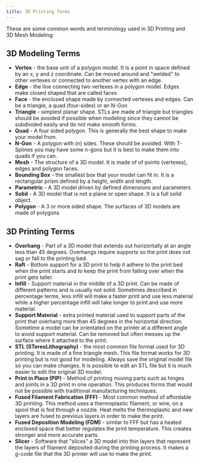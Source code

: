 ```yaml
---
title: 3D Printing Terms
---
```


These are some common words and terminology used in 3D Printing and 3D Mesh Modeling:

## 3D Modeling Terms

- **Vertex** - the base unit of a polygon model. It is a point in space defined by an x, y and z coordinate. Can be moved around and "welded" to other vertexes or connected to another vertex with an edge.
- **Edge** - the line connecting two vertexes in a polygon model. Edges make closed shaped that are called faces
- **Face** - the enclosed shape made by connected vertexes and edges. Can be a triangle, a quad (four-sides) or an N-Gon
- **Triangle** - simplest planar shape. STLs are made of triangle but triangles should be avoided if possible when modeling since they cannot be subdivided easily and do not make smooth forms.
- **Quad** - A four sided polygon. This is generally the best shape to make your model from.
- **N-Gon** - A polygon with (n) sides. These should be avoided. With T-Splines you may have some n-gons but it is best to make them into quads if you can.
- **Mesh** - The structure of a 3D model. It is made of of points (vertexes), edges and polygon faces.
- **Bounding Box** - the smallest box that your model can fit in. It is a rectangular prism defined by a height, width and length.
- **Parametric** - A 3D model driven by defined dimensions and parameters
- **Solid** - A 3D model that is not a plane or open shape. It is a full solid object.
- **Polygon** - A 3 or more sided shape. The surfaces of 3D models are made of polygons

## 3D Printing Terms

- **Overhang** - Part of a 3D model that extends out horizontally at an angle less than 45 degrees. Overhangs require supports so the print does not sag or fall to the printing bed.
- **Raft** - Bottom support for a 3D print to help it adhere to the print bed when the print starts and to keep the print from falling over when the print gets taller.
- **Infill** - Support material in the middle of a 3D print. Can be made of different patterns and is usually not solid. Sometimes described in percentage terms, less infill will make a faster print and use less material while a higher percentage infill will take longer to print and use more material.
- **Support Material** - extra printed material used to support parts of the print that overhang more than 45 degrees in the horizontal direction. Sometime a model can be orientated on the printer at a different angle to avoid support material. Can be removed but often messes up the surface where it attached to the print.
- **STL (STereoLithography)** - the most common file format used for 3D printing. It is made of a fine triangle mesh. This file format works for 3D printing but is not good for modeling. Always save the original model file so you can make changes. It is possible to edit an STL file but it is much easier to edit the original 3D model.
- **Print in Place (PIP)** - Method of printing moving parts such as hinges and joints in a 3D print in one operation. This produces forms that would not be possible with traditional manufacturing techniques.
- **Fused Filament Fabrication (FFF)** - Most common method of affordable 3D printing. This method uses a thermoplastic filament, or wire, on a spool that is fed through a nozzle. Heat melts the thermoplastic and new layers are fused to previous layers in order to make the print.
- **Fused Deposition Modeling (FDM)** - similar to FFF but has a heated enclosed space that better regulates the print temperature. This creates stronger and more accurate parts.
- **Slicer** - Software that "slices" a 3D model into thin layers that represent the layers of filament deposited during the printing process. It makes a g-code file that the 3D printer will use to make the print.
